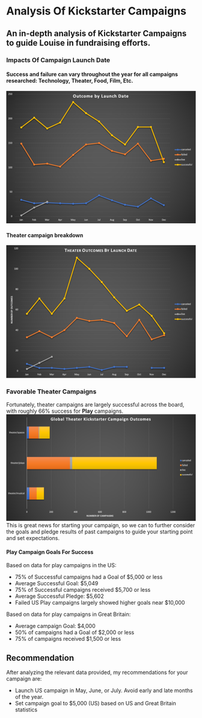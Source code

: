 # Analysis Of Kickstarter Campaigns

## An in-depth analysis of Kickstarter Campaigns to guide Louise in fundraising efforts.


### Impacts Of Campaign Launch Date
#### Success and failure can vary throughout the year for all campaigns researched:  Technology, Theater, Food, Film, Etc.
![](Images/OutcomeByLaunchDate.png)

#### Theater campaign breakdown
![](Images/TheaterOutcomeByLaunchDate.png)


### Favorable Theater Campaigns
Fortunately, theater campaigns are largely successful across the board, with roughly 66% success for **Play** campaigns.
![](Images/GlobalTheaterOutcomes.png)
This is great news for starting your campaign, so we can to further consider the goals and pledge results of past campaigns to guide your starting point and set expectations.

#### Play Campaign Goals For Success
Based on data for play campaigns in the US:
* 75% of Successful campaigns had a Goal of $5,000 or less
* Average Successful Goal: $5,049
* 75% of Successful campaigns received $5,700 or less
* Average Successful Pledge: $5,602
* Failed US Play campaigns largely showed higher goals near $10,000

Based on data for play campaigns in Great Britain:
* Average campaign Goal: $4,000
* 50% of campaigns had a Goal of $2,000 or less
* 75% of campaigns received $1,500 or less


## Recommendation
After analyzing the relevant data provided, my recommendations for your campaign are:
* Launch US campaign in May, June, or July.  Avoid early and late months of the year.
* Set campaign goal to $5,000 (US) based on US and Great Britain statistics
